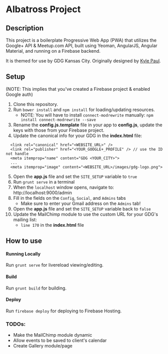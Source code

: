 # Albatross Project

## Description

This project is a boilerplate Progressive Web App (PWA) that utilizes the Google+ API & Meetup.com API, built using Yeoman,  AngularJS, Angular Material, and running on a Firebase backend.

It is themed for use by GDG Kansas City. Originally designed by [Kyle Paul](https://github.com/neojato).

## Setup
(NOTE: This implies that you've created a Firebase project & enabled Google auth)

1. Clone this repository.
2. Run `bower install` and `npm install` for loading/updating resources.
    * NOTE: You will have to install `connect-modrewrite` manually: `npm install connect-modrewrite --save`
3. Rename the **config.js.template** file in your app to **config.js**, update the keys with those from your Firebase project.
4. Update the canonical info for your GDG in the **index.html** file:

```
  <link rel="canonical" href="<WEBSITE_URL>" />
  <link rel="publisher" href="<YOUR_GOOGLE+_PROFILE" /> // use the ID not handle
  <meta itemprop="name" content="GDG <YOUR_CITY>">
  ...
  <meta itemprop="image" content="<WEBSITE_URL>/images/gdg-logo.png">
 ```
 
 5. Open the **app.js** file and set the `SITE_SETUP` variable to `true`
 6. Run `grunt serve` in a terminal
 7. When the `localhost` window opens, navigate to: http://localhost:9000/admin
 8. Fill in the fields on the `Config`, `Social`, and `Admins` tabs
     * Make sure to enter your Gmail address on the `Admins` tab!
 9. Open the **app.js** file and set the `SITE_SETUP` variable back to `false`
 10. Update the MailChimp module to use the custom URL for your GDG's mailing list:
     * `line 170` in the **index.html** file

## How to use 

#### Running Locally

Run `grunt serve` for livereload viewing/editing.

#### Build

Run `grunt build` for building.

#### Deploy

Run `firebase deploy` for deploying to Firebase Hosting.

### TODOs:

* Make the MailChimp module dynamic
* Allow events to be saved to client's calendar
* Create Gallery module/page
